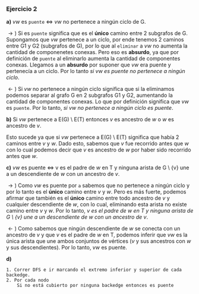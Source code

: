 ### Ejercicio 2

**a)** _vw_ es `puente` $\iff$ _vw_ no pertenece a ningún ciclo de G.

 $\rightarrow)$  Si es `puente` significa que es el **único** camino entre 2 subgrafos de G. Supongamos que _vw_ pertenece a un ciclo, por ende tenemos 2 caminos entre G1 y G2 (subgrafos de G), por lo que al `eliminar` a _vw_ no aumenta la cantidad de componenetes conexas. Pero eso es **absurdo**, ya que por definición de `puente` al eliminarlo aumenta la cantidad de componentes conexas. Llegamos a un **absurdo** por suponer que _vw_ era puente y pertenecía a un ciclo. Por lo tanto _si vw es puente no pertenece a ningún ciclo_.

 $\leftarrow)$  Si _vw_ no pertenece a ningún ciclo significa que si la eliminamos podemos separar al grafo G en 2 subgrafos G1 y G2, aumentando la cantidad de componentes conexas. Lo que por definición significa que  _vw_ es `puente`. Por lo tanto, _si vw no pertenece a ningún ciclo es puente_.

**b)** Si _vw_ pertenece a E(G) \ E(T) entonces _v_ es ancestro de _w_ o _w_ es ancestro de _v_.

Esto sucede ya que si _vw_ pertenece a E(G) \ E(T) significa que había 2 caminos entre _v_ y _w_. Dado esto, sabemos que _v_ fue recorrido antes que _w_ con lo cual podemos decir que _v_ es ancestro de _w_ por haber sido recorrido antes que _w_.

**c)** _vw_ es puente $\iff$ v es el padre de _w_ en T y ninguna arista de G \ {v} une a un descendiente de _w_ con un ancestro de _v_.

 $\rightarrow)$  Como _vw_ es puente por `a` sabemos que no pertenece a ningún ciclo y por lo tanto es el **único** camino entre _v_ y _w_. Pero es más fuerte, podemos afirmar que también es el **único** camino entre todo ancestro de _v_ y cualquier descendiente de _w_, con lo cual, eliminando esta arista no existe camino entre _v_ y _w_. Por lo tanto, _v es el padre de w en T y ninguna arista de G \ {v} une a un descendiente de w con un ancestro de v_.

 $\leftarrow)$  Como sabemos que ningún descendiente de _w_ se conecta con un ancestro de _v_ y que _v_ es el padre de _w_ en T, podemos inferir que _vw_ es la única arista que une ambos conjuntos de vértices (_v_ y sus ancestros con _w_ y sus descendientes). Por lo tanto, _vw_ es puente.

**d)**
```
1. Correr DFS e ir marcando el extremo inferior y superior de cada backedge.
2. Por cada nodo
    Si no está cubierto por ninguna backedge entonces es puente
```